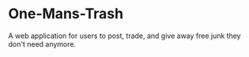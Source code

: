 # One-Mans-Trash
A web application for users to post, trade, and give away free junk they don't need anymore.
